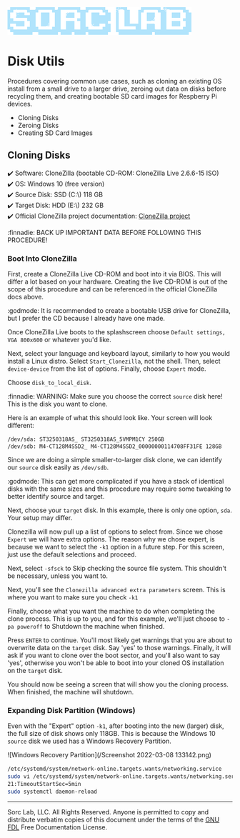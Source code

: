 [![Sorc Lab](/SorcLabLogo_White.png)](https://sorc-lab.github.io/)

# Disk Utils
Procedures covering common use cases, such as cloning an existing OS install from a small drive to a larger drive,
zeroing out data on disks before recycling them, and creating bootable SD card images for Respberry Pi devices.

- Cloning Disks
- Zeroing Disks
- Creating SD Card Images

## Cloning Disks
:heavy_check_mark: Software: CloneZilla (bootable CD-ROM: CloneZilla Live 2.6.6-15 ISO)\
:heavy_check_mark: OS: Windows 10 (free version)\
:heavy_check_mark: Source Disk: SSD (C:\\) 118 GB\
:heavy_check_mark: Target Disk: HDD (E:\\) 232 GB\
:heavy_check_mark: Official CloneZilla project documentation: [CloneZilla project](https://clonezilla.org/show-live-doc-content.php?topic=clonezilla-live/doc/03_Disk_to_disk_clone)

:finnadie: BACK UP IMPORTANT DATA BEFORE FOLLOWING THIS PROCEDURE!

### Boot Into CloneZilla
First, create a CloneZilla Live CD-ROM and boot into it via BIOS. This will differ a lot based on your hardware.
Creating the live CD-ROM is out of the scope of this procedure and can be referenced in the official CloneZilla docs
above.

:godmode: It is recommended to create a bootable USB drive for CloneZilla, but I prefer the CD because I already have one made.

Once CloneZilla Live boots to the splashscreen choose `Default settings, VGA 800x600` or whatever you'd like.

Next, select your language and keyboard layout, similarly to how you would install a Linux distro. Select `Start_Clonezilla`,
not the shell. Then, select `device-device` from the list of options. Finally, choose `Expert` mode.

Choose `disk_to_local_disk`.

:finnadie: WARNING: Make sure you choose the correct `source` disk here! This is the disk you want to clone.

Here is an example of what this should look like. Your screen will look different:
```
/dev/sda: ST3250318AS_ ST3250318AS_5VMPM1CY 250GB
/dev/sdb: M4-CT128M4SSD2_ M4-CT128M4SSD2_00000000114708FF31FE 128GB
```

Since we are doing a simple smaller-to-larger disk clone, we can identify our `source` disk easily as `/dev/sdb`.

:godmode: This can get more complicated if you have a stack of identical disks with the same sizes and this procedure
may require some tweaking to better identify source and target.

Next, choose your `target` disk. In this example, there is only one option, `sda`. Your setup may differ.

Clonezilla will now pull up a list of options to select from. Since we chose `Expert` we will have extra options.
The reason why we chose expert, is because we want to select the `-k1` option in a future step. For this screen, just
use the default selections and proceed.

Next, select `-sfsck` to Skip checking the source file system. This shouldn't be necessary, unless you want to.

Next, you'll see the `Clonezilla advanced extra parameters` screen. This is where you want to make sure you check `-k1`

Finally, choose what you want the machine to do when completing the clone process. This is up to you, and for this
example, we'll just choose to `-pa poweroff` to Shutdown the machine when finished.

Press `ENTER` to continue. You'll most likely get warnings that you are about to overwrite data on the `target` disk.
Say 'yes' to those warnings. Finally, it will ask if you want to clone over the boot sector, and you'll also want to say
'yes', otherwise you won't be able to boot into your cloned OS installation on the `target` disk.

You should now be seeing a screen that will show you the cloning process. When finished, the machine will shutdown.

### Expanding Disk Partition (Windows)
Even with the "Expert" option `-k1`, after booting into the new (larger) disk, the full size of disk shows only 118GB.
This is because the Windows 10 `source` disk we used has a Windows Recovery Partition.


![Windows Recovery Partition](/Screenshot 2022-03-08 133142.png)




```bash
/etc/systemd/system/network-online.targets.wants/networking.service
sudo vi /etc/systemd/system/network-online.targets.wants/networking.service
21:TimeoutStartSec=5min
sudo systemctl daemon-reload
```

---
Sorc Lab, LLC. All Rights Reserved. Anyone is permitted to copy and distribute verbatim copies of this document under
the terms of the [GNU FDL](http://www.gnu.org/licenses/fdl.html) Free Documentation License.
